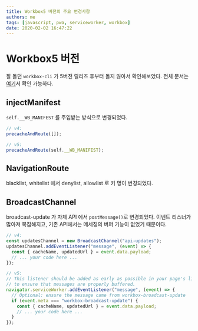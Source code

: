 ```yaml
---
title: Workbox5 버전의 주요 변경사항
authors: me
tags: [javascript, pwa, serviceworker, workbox]
date: 2020-02-02 16:47:22
---
```


# Workbox5 버전

잘 돌던 `workbox-cli` 가 5버전 릴리즈 후부터 돌지 않아서 확인해보았다.
전체 문서는 [여기](https://developers.google.com/web/tools/workbox/guides/migrations/migrate-from-v4)서 확인 가능하다.

## injectManifest

`self.__WB_MANIFEST` 를 주입받는 방식으로 변경되었다.

```js
// v4:
precacheAndRoute([]);

// v5:
precacheAndRoute(self.__WB_MANIFEST);
```

## NavigationRoute

blacklist, whitelist 에서 denylist, allowlist 로 키 명이 변경되었다.

## BroadcastChannel

broadcast-update 가 자체 API 에서 `postMessage()`로 변경되었다.
이벤트 리스너가 많아져 복잡해지고, 기존 API에서는 메세징의 버퍼 기능이 없었기 때문이다.

```js
// v4:
const updatesChannel = new BroadcastChannel("api-updates");
updatesChannel.addEventListener("message", (event) => {
  const { cacheName, updatedUrl } = event.data.payload;
  // ... your code here ...
});

// v5:
// This listener should be added as early as possible in your page's lifespan
// to ensure that messages are properly buffered.
navigator.serviceWorker.addEventListener("message", (event) => {
  // Optional: ensure the message came from workbox-broadcast-update
  if (event.meta === "workbox-broadcast-update") {
    const { cacheName, updatedUrl } = event.data.payload;
    // ... your code here ...
  }
});
```
